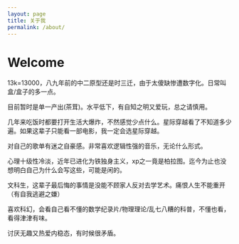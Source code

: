 ```yaml
---
layout: page
title: 关于我
permalink: /about/
---
```


# Welcome 

13k=13000，八九年前的中二原型还是时三迁，由于太傻缺惨遭数字化。日常叫盒/盒子的多一点。

目前暂时是单一产出(茶茸)。水平低下，有自知之明又爱玩，总之请慎用。

几年来吃饭时都要打开生活大爆炸，不然感觉少点什么。星际穿越看了不知道多少遍。如果这辈子只能看一部电影，我一定会选星际穿越。

对自己的歌单有迷之自豪感。非常喜欢逻辑性强的音乐，无论什么形式。

心理十级性冷淡，近年已进化为铁独身主义，xp之一竟是柏拉图。迄今为止也没想明白自己为什么会写这些，可能是闲的。

文科生，这辈子最后悔的事情是没能不顾家人反对去学艺术。痛恨人生不能重开（有自我逃避之嫌）

喜欢科幻，会看自己看不懂的数学纪录片/物理理论/乱七八糟的科普，不懂也看，看得津津有味。

讨厌无趣又热爱内稳态，有时候很矛盾。
